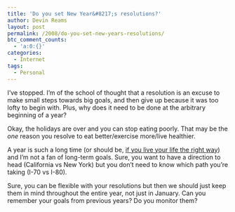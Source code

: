 ```yaml
---
title: 'Do you set New Year&#8217;s resolutions?'
author: Devin Reams
layout: post
permalink: /2008/do-you-set-new-years-resolutions/
btc_comment_counts:
  - 'a:0:{}'
categories:
  - Internet
tags:
  - Personal
---
```

I&#8217;ve stopped. I&#8217;m of the school of thought that a resolution is an excuse to make small steps towards big goals, and then give up because it was too lofty to begin with. Plus, why does it need to be done at the arbitrary beginning of a year?

Okay, the holidays are over and you can stop eating poorly. That may be the *one* reason you resolve to eat better/exercise more/live healthier.

A year is such a long time (or should be, [if you live your life the right way][1]) and I&#8217;m not a fan of long-term goals. Sure, you want to have a direction to head (California vs New York) but you don&#8217;t need to know which path you&#8217;re taking (I-70 vs I-80).

Sure, you can be flexible with your resolutions but then we should just keep them in mind throughout the entire year, not just in January. Can you remember your goals from previous years? Do you monitor them?

 [1]: http://summation.typepad.com/summation/2007/11/long-flying-whe.html